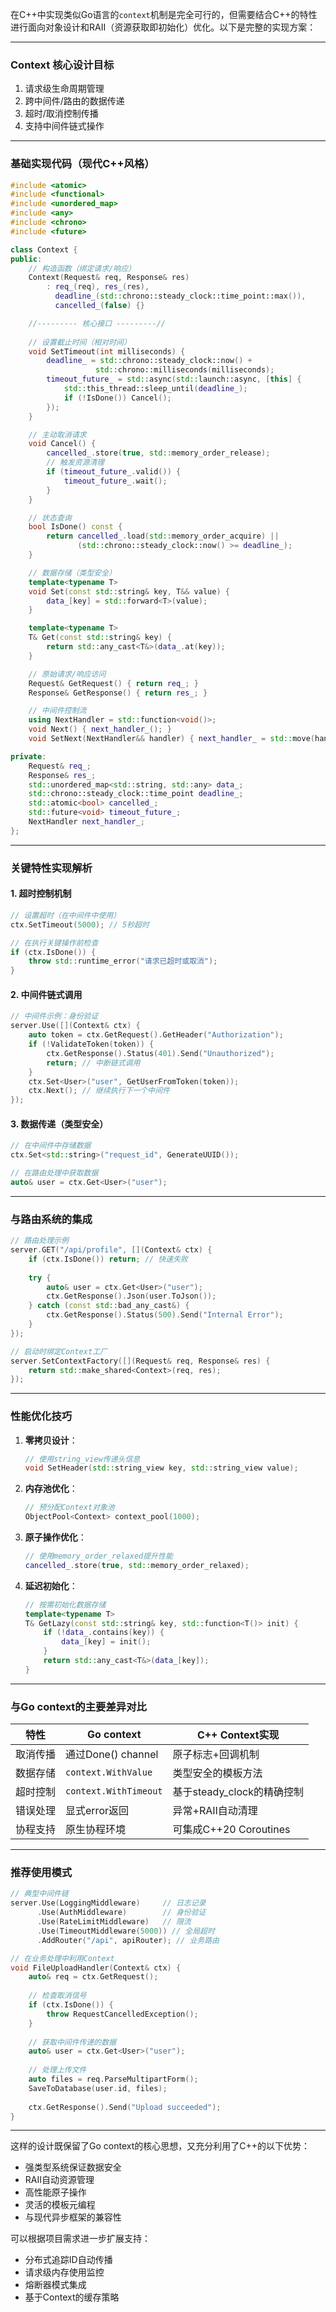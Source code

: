 在C++中实现类似Go语言的`context`机制是完全可行的，但需要结合C++的特性进行面向对象设计和RAII（资源获取即初始化）优化。以下是完整的实现方案：

---

### **Context 核心设计目标**
1. 请求级生命周期管理
2. 跨中间件/路由的数据传递
3. 超时/取消控制传播
4. 支持中间件链式操作

---

### **基础实现代码（现代C++风格）**

```cpp
#include <atomic>
#include <functional>
#include <unordered_map>
#include <any>
#include <chrono>
#include <future>

class Context {
public:
    // 构造函数（绑定请求/响应）
    Context(Request& req, Response& res) 
        : req_(req), res_(res), 
          deadline_(std::chrono::steady_clock::time_point::max()),
          cancelled_(false) {}

    //--------- 核心接口 ---------//
    
    // 设置截止时间（相对时间）
    void SetTimeout(int milliseconds) {
        deadline_ = std::chrono::steady_clock::now() + 
                   std::chrono::milliseconds(milliseconds);
        timeout_future_ = std::async(std::launch::async, [this] {
            std::this_thread::sleep_until(deadline_);
            if (!IsDone()) Cancel();
        });
    }

    // 主动取消请求
    void Cancel() {
        cancelled_.store(true, std::memory_order_release);
        // 触发资源清理
        if (timeout_future_.valid()) {
            timeout_future_.wait();
        }
    }

    // 状态查询
    bool IsDone() const {
        return cancelled_.load(std::memory_order_acquire) || 
               (std::chrono::steady_clock::now() >= deadline_);
    }

    // 数据存储（类型安全）
    template<typename T>
    void Set(const std::string& key, T&& value) {
        data_[key] = std::forward<T>(value);
    }

    template<typename T>
    T& Get(const std::string& key) {
        return std::any_cast<T&>(data_.at(key));
    }

    // 原始请求/响应访问
    Request& GetRequest() { return req_; }
    Response& GetResponse() { return res_; }

    // 中间件控制流
    using NextHandler = std::function<void()>;
    void Next() { next_handler_(); }
    void SetNext(NextHandler&& handler) { next_handler_ = std::move(handler); }

private:
    Request& req_;
    Response& res_;
    std::unordered_map<std::string, std::any> data_;
    std::chrono::steady_clock::time_point deadline_;
    std::atomic<bool> cancelled_;
    std::future<void> timeout_future_;
    NextHandler next_handler_;
};
```

---

### **关键特性实现解析**

#### **1. 超时控制机制**
```cpp
// 设置超时（在中间件中使用）
ctx.SetTimeout(5000); // 5秒超时

// 在执行关键操作前检查
if (ctx.IsDone()) {
    throw std::runtime_error("请求已超时或取消");
}
```

#### **2. 中间件链式调用**
```cpp
// 中间件示例：身份验证
server.Use([](Context& ctx) {
    auto token = ctx.GetRequest().GetHeader("Authorization");
    if (!ValidateToken(token)) {
        ctx.GetResponse().Status(401).Send("Unauthorized");
        return; // 中断链式调用
    }
    ctx.Set<User>("user", GetUserFromToken(token));
    ctx.Next(); // 继续执行下一个中间件
});
```

#### **3. 数据传递（类型安全）**
```cpp
// 在中间件中存储数据
ctx.Set<std::string>("request_id", GenerateUUID());

// 在路由处理中获取数据
auto& user = ctx.Get<User>("user");
```

---

### **与路由系统的集成**

```cpp
// 路由处理示例
server.GET("/api/profile", [](Context& ctx) {
    if (ctx.IsDone()) return; // 快速失败
    
    try {
        auto& user = ctx.Get<User>("user");
        ctx.GetResponse().Json(user.ToJson());
    } catch (const std::bad_any_cast&) {
        ctx.GetResponse().Status(500).Send("Internal Error");
    }
});

// 启动时绑定Context工厂
server.SetContextFactory([](Request& req, Response& res) {
    return std::make_shared<Context>(req, res);
});
```

---

### **性能优化技巧**

1. **零拷贝设计**：
   ```cpp
   // 使用string_view传递头信息
   void SetHeader(std::string_view key, std::string_view value);
   ```

2. **内存池优化**：
   ```cpp
   // 预分配Context对象池
   ObjectPool<Context> context_pool(1000);
   ```

3. **原子操作优化**：
   ```cpp
   // 使用memory_order_relaxed提升性能
   cancelled_.store(true, std::memory_order_relaxed);
   ```

4. **延迟初始化**：
   ```cpp
   // 按需初始化数据存储
   template<typename T>
   T& GetLazy(const std::string& key, std::function<T()> init) {
       if (!data_.contains(key)) {
           data_[key] = init();
       }
       return std::any_cast<T&>(data_[key]);
   }
   ```

---

### **与Go context的主要差异对比**

| 特性               | Go context                  | C++ Context实现             |
|--------------------|----------------------------|----------------------------|
| 取消传播           | 通过Done() channel         | 原子标志+回调机制           |
| 数据存储           | `context.WithValue`        | 类型安全的模板方法          |
| 超时控制           | `context.WithTimeout`      | 基于steady_clock的精确控制  |
| 错误处理           | 显式error返回              | 异常+RAII自动清理           |
| 协程支持           | 原生协程环境               | 可集成C++20 Coroutines      |

---

### **推荐使用模式**

```cpp
// 典型中间件链
server.Use(LoggingMiddleware)     // 日志记录
      .Use(AuthMiddleware)        // 身份验证
      .Use(RateLimitMiddleware)   // 限流
      .Use(TimeoutMiddleware(5000)) // 全局超时
      .AddRouter("/api", apiRouter); // 业务路由
```

```cpp
// 在业务处理中利用Context
void FileUploadHandler(Context& ctx) {
    auto& req = ctx.GetRequest();
    
    // 检查取消信号
    if (ctx.IsDone()) {
        throw RequestCancelledException();
    }
    
    // 获取中间件传递的数据
    auto& user = ctx.Get<User>("user");
    
    // 处理上传文件
    auto files = req.ParseMultipartForm();
    SaveToDatabase(user.id, files);
    
    ctx.GetResponse().Send("Upload succeeded");
}
```

---

这样的设计既保留了Go context的核心思想，又充分利用了C++的以下优势：
- 强类型系统保证数据安全
- RAII自动资源管理
- 高性能原子操作
- 灵活的模板元编程
- 与现代异步框架的兼容性

可以根据项目需求进一步扩展支持：
- 分布式追踪ID自动传播
- 请求级内存使用监控
- 熔断器模式集成
- 基于Context的缓存策略